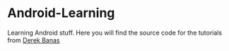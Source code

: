 Android-Learning
================

Learning Android stuff. Here you will find the source code for the tutorials from [Derek Banas](https://www.youtube.com/playlist?list=PLGLfVvz_LVvSPjWpLPFEfOCbezi6vATIh)
